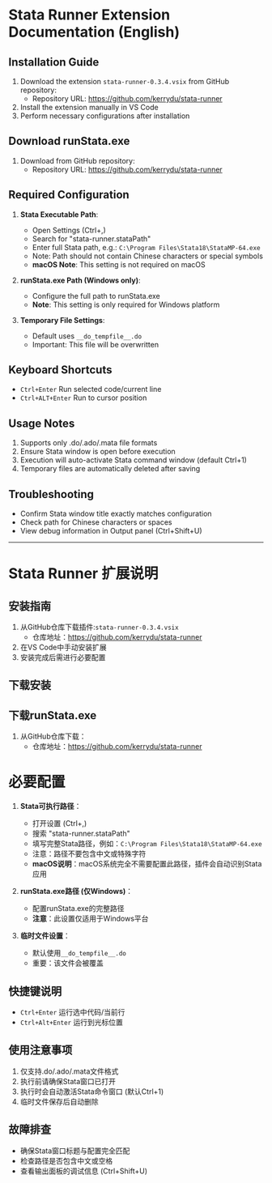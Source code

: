 # Stata Runner Extension Documentation (English)

## Installation Guide
1. Download the extension `stata-runner-0.3.4.vsix` from GitHub repository:
   - Repository URL: https://github.com/kerrydu/stata-runner
2. Install the extension manually in VS Code
3. Perform necessary configurations after installation

## Download runStata.exe
1. Download from GitHub repository:
   - Repository URL: https://github.com/kerrydu/stata-runner

## Required Configuration
1. **Stata Executable Path**:
   - Open Settings (Ctrl+,)
   - Search for "stata-runner.stataPath"
   - Enter full Stata path, e.g.: `C:\Program Files\Stata18\StataMP-64.exe`
   - Note: Path should not contain Chinese characters or special symbols
   - **macOS Note**: This setting is not required on macOS

2. **runStata.exe Path (Windows only)**:
   - Configure the full path to runStata.exe
   - **Note**: This setting is only required for Windows platform

3. **Temporary File Settings**:
   - Default uses `__do_tempfile__.do`
   - Important: This file will be overwritten
 

## Keyboard Shortcuts
- `Ctrl+Enter` Run selected code/current line
- `Ctrl+ALT+Enter` Run to cursor position

## Usage Notes
1. Supports only .do/.ado/.mata file formats
2. Ensure Stata window is open before execution
3. Execution will auto-activate Stata command window (default Ctrl+1)
4. Temporary files are automatically deleted after saving

## Troubleshooting
- Confirm Stata window title exactly matches configuration
- Check path for Chinese characters or spaces
- View debug information in Output panel (Ctrl+Shift+U)

---

# Stata Runner 扩展说明

## 安装指南
1. 从GitHub仓库下载插件:`stata-runner-0.3.4.vsix`
   - 仓库地址：https://github.com/kerrydu/stata-runner
2. 在VS Code中手动安装扩展
3. 安装完成后需进行必要配置

## 下载安装

## 下载runStata.exe
1. 从GitHub仓库下载：
   - 仓库地址：https://github.com/kerrydu/stata-runner

# 必要配置
1. **Stata可执行路径**：
   - 打开设置 (Ctrl+,)
   - 搜索 "stata-runner.stataPath"
   - 填写完整Stata路径，例如：`C:\Program Files\Stata18\StataMP-64.exe`
   - 注意：路径不要包含中文或特殊字符
   - **macOS说明**：macOS系统完全不需要配置此路径，插件会自动识别Stata应用

2. **runStata.exe路径 (仅Windows)**：
   - 配置runStata.exe的完整路径
   - **注意**：此设置仅适用于Windows平台

3. **临时文件设置**：
   - 默认使用`__do_tempfile__.do`
   - 重要：该文件会被覆盖

## 快捷键说明
- `Ctrl+Enter` 运行选中代码/当前行
- `Ctrl+Alt+Enter` 运行到光标位置

## 使用注意事项
1. 仅支持.do/.ado/.mata文件格式
2. 执行前请确保Stata窗口已打开
3. 执行时会自动激活Stata命令窗口 (默认Ctrl+1)
4. 临时文件保存后自动删除

## 故障排查
- 确保Stata窗口标题与配置完全匹配
- 检查路径是否包含中文或空格
- 查看输出面板的调试信息 (Ctrl+Shift+U)